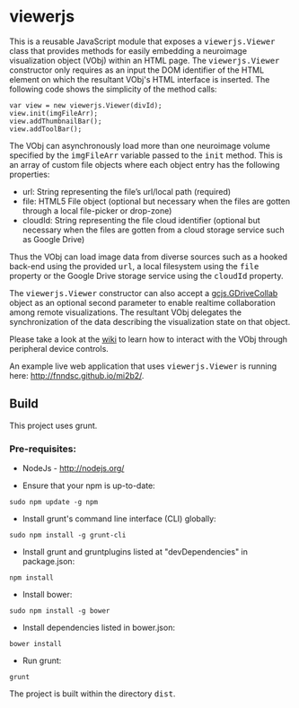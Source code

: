 # viewerjs

This is a reusable JavaScript module that exposes a <tt>viewerjs.Viewer</tt> class that provides methods
for easily embedding a neuroimage visualization object (VObj) within an HTML page. The <tt>viewerjs.Viewer</tt>
constructor only requires as an input the DOM identifier of the HTML element on which the resultant
VObj's HTML interface is inserted. The following code shows the simplicity of the method calls:

````
var view = new viewerjs.Viewer(divId);
view.init(imgFileArr);
view.addThumbnailBar();
view.addToolBar();
````

The VObj can asynchronously load more than one neuroimage volume specified by the <tt>imgFileArr</tt> variable
passed to the <tt>init</tt> method. This is an array of custom file objects where each object entry has the
following properties:
* url: String representing the file’s url/local path (required)
* file: HTML5 File object (optional but necessary when the files are gotten through a local file-picker
  or drop-zone)
* cloudId: String representing the file cloud identifier (optional but necessary when the files are gotten
  from a cloud storage service such as Google Drive)

Thus the VObj can load image data from diverse sources such as a hooked back-end using the provided <tt>url</tt>,
a local filesystem using the <tt>file</tt> property or the Google Drive storage service using the <tt>cloudId</tt>
property.

The <tt>viewerjs.Viewer</tt> constructor can also accept a [gcjs.GDriveCollab](https://github.com/FNNDSC/gcjs)
object as an optional second parameter to enable realtime collaboration among remote visualizations. The
resultant VObj delegates the synchronization of the data describing the visualization state on that object.

Please take a look at the [wiki](https://github.com/FNNDSC/viewerjs/wiki) to learn how to interact with the VObj
through peripheral device controls.

An example live web application that uses <tt>viewerjs.Viewer</tt> is running here: <http://fnndsc.github.io/mi2b2/>.

## Build
This project uses grunt.

### Pre-requisites:
* NodeJs - http://nodejs.org/

* Ensure that your npm is up-to-date:

````
sudo npm update -g npm
````

* Install grunt's command line interface (CLI) globally:

````
sudo npm install -g grunt-cli
````

* Install grunt and gruntplugins listed at "devDependencies" in package.json:

````
npm install
````

* Install bower:

````
sudo npm install -g bower
````

* Install dependencies listed in bower.json:

````
bower install
````

* Run grunt:

````
grunt
````

The project is built within the directory <tt>dist</tt>.

